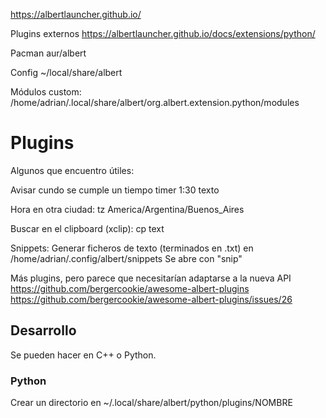 <https://albertlauncher.github.io/>

Plugins externos
<https://albertlauncher.github.io/docs/extensions/python/>

Pacman
aur/albert

Config
~/local/share/albert

Módulos custom:
/home/adrian/.local/share/albert/org.albert.extension.python/modules

# Plugins

Algunos que encuentro útiles:

Avisar cundo se cumple un tiempo
timer 1:30 texto

Hora en otra ciudad:
tz America/Argentina/Buenos_Aires

Buscar en el clipboard (xclip):
cp text

Snippets:
Generar ficheros de texto (terminados en .txt) en /home/adrian/.config/albert/snippets
Se abre con "snip"

Más plugins, pero parece que necesitarían adaptarse a la nueva API
<https://github.com/bergercookie/awesome-albert-plugins>
<https://github.com/bergercookie/awesome-albert-plugins/issues/26>

## Desarrollo

Se pueden hacer en C++ o Python.

### Python

Crear un directorio en ~/.local/share/albert/python/plugins/NOMBRE
